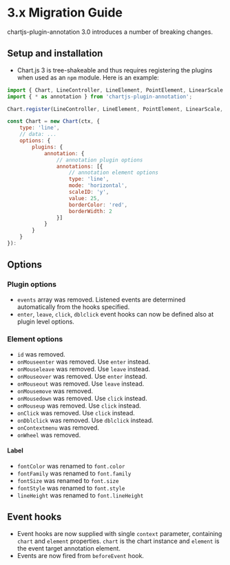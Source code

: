# 3.x Migration Guide

chartjs-plugin-annotation 3.0 introduces a number of breaking changes.

## Setup and installation

* Chart.js 3 is tree-shakeable and thus requires registering the plugins when used as an `npm` module. Here is an example:

```javascript
import { Chart, LineController, LineElement, PointElement, LinearScale } from 'chart.js';
import { * as annotation } from 'chartjs-plugin-annotation';

Chart.register(LineController, LineElement, PointElement, LinearScale, annotation);

const Chart = new Chart(ctx, {
    type: 'line',
    // data: ...
    options: {
        plugins: {
            annotation: {
                // annotation plugin options
                annotations: [{
                    // annotation element options
                    type: 'line',
                    mode: 'horizontal',
                    scaleID: 'y',
                    value: 25,
                    borderColor: 'red',
                    borderWidth: 2
                }]
            }
        }
    }
}):
```

## Options

### Plugin options

* `events` array was removed. Listened events are determined automatically from the hooks specified.
* `enter`, `leave`, `click`, `dblclick` event hooks can now be defined also at plugin level options.

### Element options

* `id` was removed.
* `onMouseenter` was removed. Use `enter` instead.
* `onMouseleave` was removed. Use `leave` instead.
* `onMouseover` was removed. Use `enter` instead.
* `onMouseout` was removed. Use `leave` instead.
* `onMousemove` was removed.
* `onMousedown` was removed. Use `click` instead.
* `onMouseup` was removed. Use `click` instead.
* `onClick` was removed. Use `click` instead.
* `onDblclick` was removed. Use `dblclick` instead.
* `onContextmenu` was removed.
* `onWheel` was removed.

#### Label

* `fontColor` was renamed to `font.color`
* `fontFamily` was renamed to `font.family`
* `fontSize` was renamed to `font.size`
* `fontStyle` was renamed to `font.style`
* `lineHeight` was renamed to `font.lineHeight`

## Event hooks

* Event hooks are now supplied with single `context` parameter, containing `chart` and `element` properties. `chart` is the chart instance and `element` is the event target annotation element.
* Events are now fired from `beforeEvent` hook.
